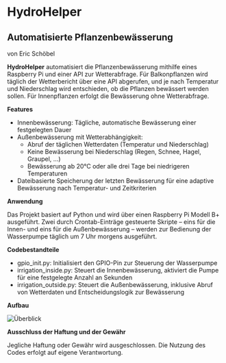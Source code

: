 # HydroHelper
## Automatisierte Pflanzenbewässerung 

von Eric Schöbel

**HydroHelper** automatisiert die Pflanzenbewässerung mithilfe eines Raspberry Pi und einer API zur Wetterabfrage. Für Balkonpflanzen wird täglich der Wetterbericht über eine API abgerufen, und je nach Temperatur und Niederschlag wird entschieden, ob die Pflanzen bewässert werden sollen. Für Innenpflanzen erfolgt die Bewässerung ohne Wetterabfrage.

**Features**

 + Innenbewässerung: Tägliche, automatische Bewässerung einer festgelegten Dauer
 + Außenbewässerung mit Wetterabhängigkeit:
    - Abruf der täglichen Wetterdaten (Temperatur und Niederschlag)
    - Keine Bewässerung bei Niederschlag (Regen, Schnee, Hagel, Graupel, ...)
    - Bewässerung ab 20°C oder alle drei Tage bei niedrigeren Temperaturen
 + Dateibasierte Speicherung der letzten Bewässerung für eine adaptive Bewässerung nach Temperatur- und Zeitkriterien
 
**Anwendung**

Das Projekt basiert auf Python und wird über einen Raspberry Pi Modell B+ ausgeführt. Zwei durch Crontab-Einträge gesteuerte Skripte – eins für die Innen- und eins für die Außenbewässerung – werden zur Bedienung der Wasserpumpe täglich um 7 Uhr morgens ausgeführt.

**Codebestandteile**

+ gpio_init.py: Initialisiert den GPIO-Pin zur Steuerung der Wasserpumpe
+ irrigation_inside.py: Steuert die Innenbewässerung, aktiviert die Pumpe für eine festgelegte Anzahl an Sekunden
+ irrigation_outside.py: Steuert die Außenbewässerung, inklusive Abruf von Wetterdaten und Entscheidungslogik zur Bewässerung

**Aufbau**

![Überblick](./overview.jpg "Overview")

**Ausschluss der Haftung und der Gewähr**

Jegliche Haftung oder Gewähr wird ausgeschlossen. Die Nutzung des Codes erfolgt auf eigene Verantwortung.
